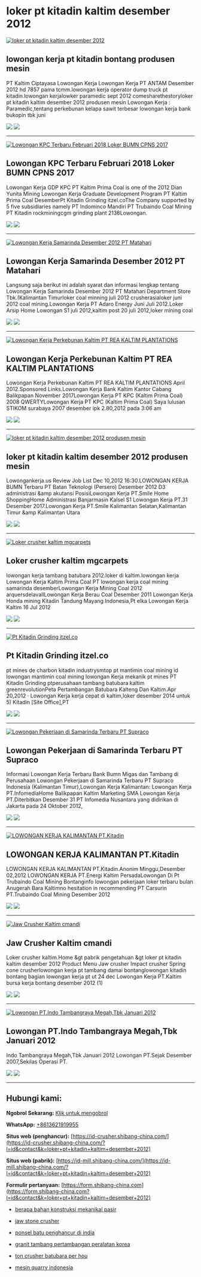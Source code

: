 # loker pt kitadin kaltim desember 2012

<a href="https://swt.shibang-china.com/?l=id&img&k=loker+pt+kitadin+kaltim+desember+2012" target="_blank">![loker pt kitadin kaltim desember 2012](http://static.shibang-china.com/all-800x300/1366.jpg)</a>

## lowongan kerja pt kitadin bontang produsen mesin
PT Kaltim Ciptayasa Lowongan Kerja Lowongan Kerja PT ANTAM Desember 2012 hd 7857 pama tcmm.lowongan kerja operator dump truck pt kitadin.lowongan kerjalowker paramedic sept 2012 comesharethestoryloker pt kitadin kaltim desember 2012 produsen mesin Lowongan Kerja : Paramedic,tentang perkebunan kelapa sawit terbesar lowongan kerja bank bukopin tbk juni


<a href="https://whatsapp.shibangsoft.com/WhatsApp.php" target="_blank" title="WhatsApp">![](http://static.shibang-china.com/icon/whatsapp.png)</a> <a href="https://swt.shibang-china.com/?l=id&icon&k=loker+pt+kitadin+kaltim+desember+2012" target="_blank">![](http://static.shibang-china.com/icon/chat-id.png)</a>

---

<a href="https://swt.shibang-china.com/?l=id&img&k=loker+pt+kitadin+kaltim+desember+2012" target="_blank">![Lowongan KPC Terbaru Februari 2018 Loker BUMN CPNS 2017](http://static.shibang-china.com/all-800x300/464.jpg)</a>

## Lowongan KPC Terbaru Februari 2018 Loker BUMN CPNS 2017
Lowongan Kerja GDP KPC PT Kaltim Prima Coal is one of the 2012 Dian Yunita Mining Lowongan Kerja Graduate Development Program PT Kaltim Prima Coal DesemberPt Kitadin Grinding itzel.coThe Company supported by 5 five subsidiaries namely PT Indominco Mandiri PT Trubaindo Coal Mining PT Kitadin rockminingcgm grinding plant 2138Lowongan.


<a href="https://whatsapp.shibangsoft.com/WhatsApp.php" target="_blank" title="WhatsApp">![](http://static.shibang-china.com/icon/whatsapp.png)</a> <a href="https://swt.shibang-china.com/?l=id&icon&k=loker+pt+kitadin+kaltim+desember+2012" target="_blank">![](http://static.shibang-china.com/icon/chat-id.png)</a>

---

<a href="https://swt.shibang-china.com/?l=id&img&k=loker+pt+kitadin+kaltim+desember+2012" target="_blank">![Lowongan Kerja Samarinda Desember 2012 PT Matahari](http://static.shibang-china.com/all-800x300/1319.jpg)</a>

## Lowongan Kerja Samarinda Desember 2012 PT Matahari
Langsung saja berikut ini adalah syarat dan informasi lengkap tentang Lowongan Kerja Samarinda Desember 2012 PT Matahari Department Store Tbk.(Kalimantan Timurloker coal minning juli 2012 crusherasialoker juni 2012 coal mining.Lowongan Kerja PT Adaro Energy Juni Juli 2012.Loker Arsip Home Lowongan S1 juli 2012,kaltim post 20 juli 2012,loker mining coal


<a href="https://whatsapp.shibangsoft.com/WhatsApp.php" target="_blank" title="WhatsApp">![](http://static.shibang-china.com/icon/whatsapp.png)</a> <a href="https://swt.shibang-china.com/?l=id&icon&k=loker+pt+kitadin+kaltim+desember+2012" target="_blank">![](http://static.shibang-china.com/icon/chat-id.png)</a>

---

<a href="https://swt.shibang-china.com/?l=id&img&k=loker+pt+kitadin+kaltim+desember+2012" target="_blank">![Lowongan Kerja Perkebunan Kaltim PT REA KALTIM PLANTATIONS](http://static.shibang-china.com/all-800x300/229.jpg)</a>

## Lowongan Kerja Perkebunan Kaltim PT REA KALTIM PLANTATIONS
Lowongan Kerja Perkebunan Kaltim PT REA KALTIM PLANTATIONS April 2012.Sponsored Links.Lowongan Kerja Bank Kaltim Kantor Cabang Balikpapan November 2017Lowongan Kerja PT KPC (Kaltim Prima Coal) 2008 QWERTYLowongan Kerja PT KPC (Kaltim Prima Coal) Saya lulusan STIKOM surabaya 2007 desember ipk 2.80,2012 pada 3:06 am


<a href="https://whatsapp.shibangsoft.com/WhatsApp.php" target="_blank" title="WhatsApp">![](http://static.shibang-china.com/icon/whatsapp.png)</a> <a href="https://swt.shibang-china.com/?l=id&icon&k=loker+pt+kitadin+kaltim+desember+2012" target="_blank">![](http://static.shibang-china.com/icon/chat-id.png)</a>

---

<a href="https://swt.shibang-china.com/?l=id&img&k=loker+pt+kitadin+kaltim+desember+2012" target="_blank">![loker pt kitadin kaltim desember 2012 produsen mesin](http://static.shibang-china.com/all-800x300/586.jpg)</a>

## loker pt kitadin kaltim desember 2012 produsen mesin
Lowongankerja.us Review Job List Dec 10,2012 16:30.LOWONGAN KERJA BUMN Terbaru PT Batan Teknologi (Persero) Desember 2012 D3 administrasi &amp akutansi PosisiLowongan Kerja PT.Smile Home ShoppingHome Administrasi Banjarmasin Kalsel S1 Lowongan Kerja PT.31 Desember 2017.Lowongan Kerja PT.Smile Kalimantan Selatan,Kalimantan Timur &amp Kalimantan Utara


<a href="https://whatsapp.shibangsoft.com/WhatsApp.php" target="_blank" title="WhatsApp">![](http://static.shibang-china.com/icon/whatsapp.png)</a> <a href="https://swt.shibang-china.com/?l=id&icon&k=loker+pt+kitadin+kaltim+desember+2012" target="_blank">![](http://static.shibang-china.com/icon/chat-id.png)</a>

---

<a href="https://swt.shibang-china.com/?l=id&img&k=loker+pt+kitadin+kaltim+desember+2012" target="_blank">![Loker crusher kaltim mgcarpets](http://static.shibang-china.com/all-800x300/899.jpg)</a>

## Loker crusher kaltim mgcarpets
lowongan kerja tambang batubara 2012.loker di kaltim.lowongan kerja Lowongan Kerja Kaltim Prima Coal PT lowongan kerja coal mining samarinda desemberLowongan Kerja Mining Coal 2012 arquersdelavallLowongan Kerja Berau Coal Desember 2011 Lowongan Kerja Honda mining Kitadin Tandung Mayang Indonesia,Pt elka Lowongan Kerja Kaltim 16 Jul 2012


<a href="https://whatsapp.shibangsoft.com/WhatsApp.php" target="_blank" title="WhatsApp">![](http://static.shibang-china.com/icon/whatsapp.png)</a> <a href="https://swt.shibang-china.com/?l=id&icon&k=loker+pt+kitadin+kaltim+desember+2012" target="_blank">![](http://static.shibang-china.com/icon/chat-id.png)</a>

---

<a href="https://swt.shibang-china.com/?l=id&img&k=loker+pt+kitadin+kaltim+desember+2012" target="_blank">![Pt Kitadin Grinding itzel.co](http://static.shibang-china.com/all-800x300/210.jpg)</a>

## Pt Kitadin Grinding itzel.co
pt mines de charbon kitadin industrysmtop pt mantimin coal mining id lowongan mantimin coal mining lowongan Kerja mekanik pt mines PT Kitadin Grinding ptperusahaan tambang batubara kaltim greenrevolutionPeta Pertambangan Batubara Kalteng Dan Kaltim.Apr 20,2012 · Lowongan Kerja kerja cepat di kaltim,loker desember 2014 untuk 5) Kitadin [Site Office],PT


<a href="https://whatsapp.shibangsoft.com/WhatsApp.php" target="_blank" title="WhatsApp">![](http://static.shibang-china.com/icon/whatsapp.png)</a> <a href="https://swt.shibang-china.com/?l=id&icon&k=loker+pt+kitadin+kaltim+desember+2012" target="_blank">![](http://static.shibang-china.com/icon/chat-id.png)</a>

---

<a href="https://swt.shibang-china.com/?l=id&img&k=loker+pt+kitadin+kaltim+desember+2012" target="_blank">![Lowongan Pekerjaan di Samarinda Terbaru PT Supraco](http://static.shibang-china.com/all-800x300/123.jpg)</a>

## Lowongan Pekerjaan di Samarinda Terbaru PT Supraco
Informasi Lowongan Kerja Terbaru Bank Bumn Migas dan Tambang di Perusahaan Lowongan Pekerjaan di Samarinda Terbaru PT Supraco Indonesia (Kalimantan Timur),Lowongan Kerja Kalimantan: Lowongan Kerja PT.InfomediaHome Balikpapan Kaltim Marketing SMA Lowongan Kerja PT.Diterbitkan Desember 31 PT Infomedia Nusantara yang didirikan di Jakarta pada 24 Oktober 2012,


<a href="https://whatsapp.shibangsoft.com/WhatsApp.php" target="_blank" title="WhatsApp">![](http://static.shibang-china.com/icon/whatsapp.png)</a> <a href="https://swt.shibang-china.com/?l=id&icon&k=loker+pt+kitadin+kaltim+desember+2012" target="_blank">![](http://static.shibang-china.com/icon/chat-id.png)</a>

---

<a href="https://swt.shibang-china.com/?l=id&img&k=loker+pt+kitadin+kaltim+desember+2012" target="_blank">![LOWONGAN KERJA KALIMANTAN PT.Kitadin](http://static.shibang-china.com/all-800x300/1066.jpg)</a>

## LOWONGAN KERJA KALIMANTAN PT.Kitadin
LOWONGAN KERJA KALIMANTAN PT.Kitadin.Anonim Minggu,Desember 02,2012 LOWONGAN KERJA PT.Energi Kaltim PersadaLowongan Di Pt Trubaindo Coal Mining Bontanginfo lowongan pekerjaan loker terbaru bulan Anugerah Bara Kaltimno hesitation in recommending PT Carsurin PT.Trubaindo Coal Mining Desember 2012


<a href="https://whatsapp.shibangsoft.com/WhatsApp.php" target="_blank" title="WhatsApp">![](http://static.shibang-china.com/icon/whatsapp.png)</a> <a href="https://swt.shibang-china.com/?l=id&icon&k=loker+pt+kitadin+kaltim+desember+2012" target="_blank">![](http://static.shibang-china.com/icon/chat-id.png)</a>

---

<a href="https://swt.shibang-china.com/?l=id&img&k=loker+pt+kitadin+kaltim+desember+2012" target="_blank">![Jaw Crusher Kaltim cmandi](http://static.shibang-china.com/all-800x300/266.jpg)</a>

## Jaw Crusher Kaltim cmandi
Loker crusher kaltim.Home &gt pabrik pengetahuan &gt loker pt kitadin kaltim desember 2012 Product Menu Jaw crusher Impact crusher Spring cone crusherlowongan kerja pt tambang damai bontanglowongan kitadin bontang bagian lowongan kerja pt ut 24 dec Lowongan Kerja PT.Kaltim bursa kerja bontang desember 2012 (1)


<a href="https://whatsapp.shibangsoft.com/WhatsApp.php" target="_blank" title="WhatsApp">![](http://static.shibang-china.com/icon/whatsapp.png)</a> <a href="https://swt.shibang-china.com/?l=id&icon&k=loker+pt+kitadin+kaltim+desember+2012" target="_blank">![](http://static.shibang-china.com/icon/chat-id.png)</a>

---

<a href="https://swt.shibang-china.com/?l=id&img&k=loker+pt+kitadin+kaltim+desember+2012" target="_blank">![Lowongan PT.Indo Tambangraya Megah,Tbk Januari 2012](http://static.shibang-china.com/all-800x300/1160.jpg)</a>

## Lowongan PT.Indo Tambangraya Megah,Tbk Januari 2012
Indo Tambangraya Megah,Tbk Januari 2012 Lowongan PT.Sejak Desember 2007,Sekilas Operasi PT.

<a href="https://whatsapp.shibangsoft.com/WhatsApp.php" target="_blank" title="WhatsApp">![](http://static.shibang-china.com/icon/whatsapp.png)</a> <a href="https://swt.shibang-china.com/?l=id&icon&k=loker+pt+kitadin+kaltim+desember+2012" target="_blank">![](http://static.shibang-china.com/icon/chat-id.png)</a>

---
## Hubungi kami:

**Ngobrol Sekarang:** [Klik untuk mengobrol](https://swt.shibang-china.com?l=id&contact&k=loker+pt+kitadin+kaltim+desember+2012)

**WhatsApp:**  [+8613621919955](https://whatsapp.shibangsoft.com/WhatsApp.php)

**Situs web (penghancur):** [https://id-crusher.shibang-china.com/](https://id-crusher.shibang-china.com/?l=id&contact&k=loker+pt+kitadin+kaltim+desember+2012)

**Situs web (pabrik):** [https://id-mill.shibang-china.com/](https://id-mill.shibang-china.com/?l=id&contact&k=loker+pt+kitadin+kaltim+desember+2012)

**Formulir pertanyaan:** [https://form.shibang-china.com](https://form.shibang-china.com?l=id&contact&k=loker+pt+kitadin+kaltim+desember+2012)

* [berapa bahan konstruksi mekanikal pasir](../29/berapa%20bahan%20konstruksi%20mekanikal%20pasir.md)

* [jaw stone crusher](../17/jaw%20stone%20crusher.md)

* [ponsel batu penghancur di india](../29/ponsel%20batu%20penghancur%20di%20india.md)

* [granit tambang pertambangan peralatan korea](../28/granit%20tambang%20pertambangan%20peralatan%20korea.md)

* [ton crusher batubara per hou](../19/ton%20crusher%20batubara%20per%20hou.md)

* [mesin quarry indonesia](../19/mesin%20quarry%20indonesia.md)